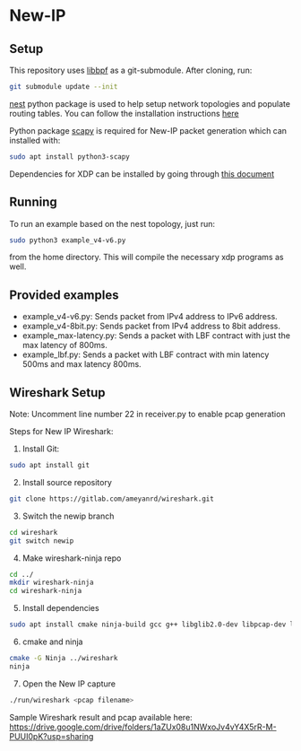 # New-IP

## Setup

This repository uses [libbpf](https://github.com/libbpf/libbpf/) as a git-submodule. After cloning, run:

```bash
git submodule update --init
```

[nest](https://gitlab.com/nitk-nest/nest/-/blob/master/INSTALL.md) python package is used to help setup network topologies and populate routing tables. You can follow the installation instructions [here](https://gitlab.com/nitk-nest/nest/-/blob/master/INSTALL.md)

Python package [scapy](https://scapy.net/) is required for New-IP packet generation which can installed with:
```bash
sudo apt install python3-scapy
```
Dependencies for XDP can be installed by going through [this document](https://github.com/xdp-project/xdp-tutorial/blob/master/setup_dependencies.org)

## Running

To run an example based on the nest topology, just run:

```bash
sudo python3 example_v4-v6.py
```

from the home directory. This will compile the necessary xdp programs as well.

## Provided examples
- example_v4-v6.py: Sends packet from IPv4 address to IPv6 address.
- example_v4-8bit.py: Sends packet from IPv4 address to 8bit address.
- example_max-latency.py: Sends a packet with LBF contract with just the max latency of 800ms.
- example_lbf.py: Sends a packet with LBF contract with min latency 500ms and max latency 800ms.

## Wireshark Setup
Note: Uncomment line number 22 in receiver.py to enable pcap generation

Steps for New IP Wireshark:
1. Install Git:
```bash
sudo apt install git
```

2. Install source repository
```bash
git clone https://gitlab.com/ameyanrd/wireshark.git
```

3. Switch the newip branch
```bash
cd wireshark
git switch newip
```

4. Make wireshark-ninja repo
```bash
cd ../
mkdir wireshark-ninja
cd wireshark-ninja
```

5. Install dependencies
```bash
sudo apt install cmake ninja-build gcc g++ libglib2.0-dev libpcap-dev libgcrypt20-dev libc-ares-dev flex bison qttools5-dev qtbase5-dev qtmultimedia5-dev
```

6. cmake and ninja
```bash
cmake -G Ninja ../wireshark
ninja
```

7. Open the New IP capture
```bash
./run/wireshark <pcap filename>
```
Sample Wireshark result and pcap available here:
https://drive.google.com/drive/folders/1aZUx08u1NWxoJv4vY4X5rR-M-PUUI0pK?usp=sharing
